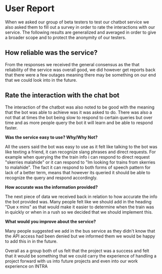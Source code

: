 #
# User Report

When we asked our group of beta testers to test our chatbot service we also asked them to fill out a survey in order to rate the interactions with our service. The following results are generalized and averaged in order to give a broader scope and to protect the anonymity of our testers.

## **How reliable was the service?**

From the responses we received the general  consensus as the that reliability of the service was overall good, we did however get reports back that there were a few outages meaning there may be something on our end that we could look into in the future.

## **Rate the interaction with the chat bot**

The interaction of the chatbot was also noted to be good with the meaning that the bot was able to achieve was it was asked to do. There was also a not that at times the bot being slow to respond to certain queries but over time and as more people query the bot it will learn and be able to respond faster.

**Was the service easy to use? Why/Why Not?**

All the users said the bot was easy to use as it felt like talking to the bot was like texting a friend, it can recognize slang phrases and direct requests. For example when querying the the train info i can respond to direct request &quot;skerries malahide&quot; or it can respond to &quot;Im looking for trains from skerries to malahide&quot;. The fact it can respond to both forms of speech pattern for lack of a better term, means that however its queried it should be able to recognize the query and respond accordingly.

**How accurate was the information provided?**

The next piece of data we received back in relation to how accurate the info the bot provided was. Many people felt like we should add in the heading &quot;Due x mins&quot; as that would make it easier to determine when the train was in quickly or when in a rush so we decided that we should implement this.

**What would you improve about the service?**

Many people suggested we add in the bus service as they didn&#39;t know that the API access had been denied but we informed them we would be happy to add this in in the future.

Overall as a group both of us felt that the project was a success and felt that it would be something that we could carry the experience of handling a project forward with us into future projects and even into our work experience on INTRA
